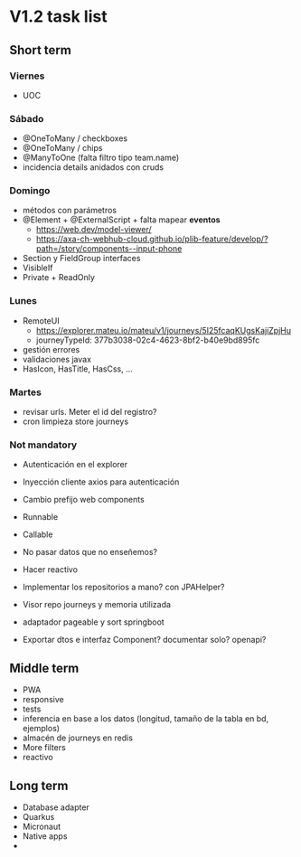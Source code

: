 # V1.2 task list

## Short term

### Viernes
- UOC
### Sábado
- @OneToMany / checkboxes
- @OneToMany / chips
- @ManyToOne (falta filtro tipo team.name)
- incidencia details anidados con cruds
### Domingo
- métodos con parámetros
- @Element + @ExternalScript + falta mapear **eventos**
  - https://web.dev/model-viewer/
  - https://axa-ch-webhub-cloud.github.io/plib-feature/develop/?path=/story/components--input-phone
- Section y FieldGroup interfaces
- VisibleIf
- Private + ReadOnly
### Lunes
- RemoteUI
  - https://explorer.mateu.io/mateu/v1/journeys/5I25fcaqKUgsKajiZpjHu
  - journeyTypeId: 377b3038-02c4-4623-8bf2-b40e9bd895fc
- gestión errores
- validaciones javax
- HasIcon, HasTitle, HasCss, ...
### Martes
- revisar urls. Meter el id del registro?
- cron limpieza store journeys

### Not mandatory
- Autenticación en el explorer
- Inyección cliente axios para autenticación
- Cambio prefijo web components
- Runnable
- Callable
- No pasar datos que no enseñemos?
- Hacer reactivo

- Implementar los repositorios a mano? con JPAHelper?
- Visor repo journeys y memoria utilizada

- adaptador pageable y sort springboot
- Exportar dtos e interfaz Component? documentar solo? openapi?


## Middle term

- PWA
- responsive
- tests
- inferencia en base a los datos (longitud, tamaño de la tabla en bd, ejemplos)
- almacén de journeys en redis
- More filters
- reactivo

## Long term

- Database adapter
- Quarkus
- Micronaut
- Native apps
- 

